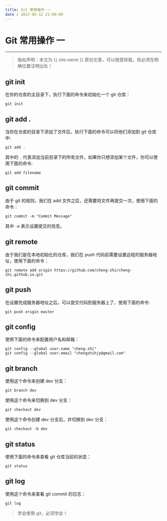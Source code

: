 ```yaml
---
title: Git 常用操作 一
date : 2017-05-12 21:00:00
---
```


# Git 常用操作 一
***
> 版权声明：本文为 {{ site.name }} 原创文章，可以随意转载，但必须在明确位置注明出处！ 

## git init
在你的仓库的主目录下，执行下面的命令来初始化一个 git 仓库：
```
git init
```

## git add .
当你在仓库的目录下添加了文件后，执行下面的命令可以将他们添加到 git 仓库中:
```
git add .
```
其中的 `.` 代表添加当前目录下的所有文件，如果你只想添加某个文件，你可以使用下面的命令:
```
git add filename
```

## git commit
由于 git 的规则，我们在 add 文件之后，还需要将文件再提交一次，使用下面的命令：
```
git commit -m "Commit Message"
```
其中 `-m` 表示设置提交的信息。

## git remote 
由于我们是在本地初始化的仓库，我们在 push 代码前需要设置远程的服务器地址，使用下面的命令：
```
git remote add origin https://github.com/cheng-zhi/cheng-zhi.github.io.git
```

## git push
在设置完成服务器地址之后，可以提交代码到服务器上了，使用下面的命令:
```
git push origin master
```

## git config
使用下面的命令来配置用户名和邮箱：
```
git config --global user.name "cheng-zhi"
git config --global user.email "chengzhihjy@gmail.com"
```

## git branch
使用这个命令来创建 dev 分支：
```
git branch dev
```

使用这个命令来切换到 dev 分支：
```
git checkout dev
```

使用这个命令创建 dev 分支后，并切换到 dev 分支：
```
git checkout -b dev
```

## git status
使用下面的命令来查看 git 仓库当前的状态：
```
git status
```

## git log
使用这个命令来查看 git commit 的日志：
```
git log
```

> 学会使用 git，必须学会！
